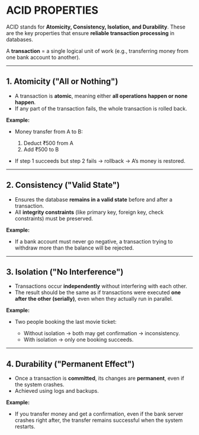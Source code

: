 
# ACID PROPERTIES

ACID stands for **Atomicity, Consistency, Isolation, and Durability**. These are the key properties that ensure **reliable transaction processing** in databases.

A **transaction** = a single logical unit of work (e.g., transferring money from one bank account to another).

---

## 1. Atomicity ("All or Nothing")

* A transaction is **atomic**, meaning either **all operations happen or none happen**.
* If any part of the transaction fails, the whole transaction is rolled back.

**Example:**

* Money transfer from A to B:

  1. Deduct ₹500 from A
  2. Add ₹500 to B
* If step 1 succeeds but step 2 fails → rollback → A’s money is restored.

---

## 2. Consistency ("Valid State")

* Ensures the database **remains in a valid state** before and after a transaction.
* All **integrity constraints** (like primary key, foreign key, check constraints) must be preserved.

**Example:**

* If a bank account must never go negative, a transaction trying to withdraw more than the balance will be rejected.

---

## 3. Isolation ("No Interference")

* Transactions occur **independently** without interfering with each other.
* The result should be the same as if transactions were executed **one after the other (serially)**, even when they actually run in parallel.

**Example:**

* Two people booking the last movie ticket:

  * Without isolation → both may get confirmation → inconsistency.
  * With isolation → only one booking succeeds.

---

## 4. Durability ("Permanent Effect")

* Once a transaction is **committed**, its changes are **permanent**, even if the system crashes.
* Achieved using logs and backups.

**Example:**

* If you transfer money and get a confirmation, even if the bank server crashes right after, the transfer remains successful when the system restarts.

